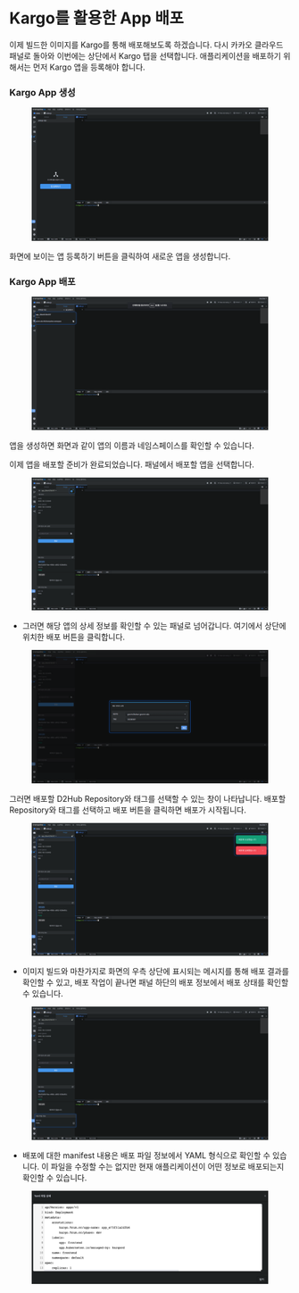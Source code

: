 # Kargo를 활용한 App 배포

이제 빌드한 이미지를 Kargo를 통해 배포해보도록 하겠습니다. 다시 카카오 클라우드 패널로 돌아와 이번에는 상단에서 Kargo 탭을 선택합니다. 애플리케이션을 배포하기 위해서는 먼저 Kargo 앱을 등록해야 합니다.

### **Kargo App 생성**

<figure><img src="../../.gitbook/assets/image (113).png" alt=""><figcaption></figcaption></figure>

화면에 보이는 앱 등록하기 버튼을 클릭하여 새로운 앱을 생성합니다.

### **Kargo App 배포**

<figure><img src="../../.gitbook/assets/image (134).png" alt=""><figcaption></figcaption></figure>

앱을 생성하면 화면과 같이 앱의 이름과 네임스페이스를 확인할 수 있습니다.

이제 앱을 배포할 준비가 완료되었습니다. 패널에서 배포할 앱을 선택합니다.

<figure><img src="../../.gitbook/assets/image (136).png" alt=""><figcaption></figcaption></figure>

* 그러면 해당 앱의 상세 정보를 확인할 수 있는 패널로 넘어갑니다. 여기에서 상단에 위치한 배포 버튼을 클릭합니다.

<figure><img src="../../.gitbook/assets/image (104).png" alt=""><figcaption></figcaption></figure>

그러면 배포할 D2Hub Repository와 태그를 선택할 수 있는 창이 나타납니다. 배포할 Repository와 태그를 선택하고 배포 버튼을 클릭하면 배포가 시작됩니다.

<figure><img src="../../.gitbook/assets/image (133).png" alt=""><figcaption></figcaption></figure>

* 이미지 빌드와 마찬가지로 화면의 우측 상단에 표시되는 메시지를 통해 배포 결과를 확인할 수 있고, 배포 작업이 끝나면 패널 하단의 배포 정보에서 배포 상태를 확인할 수 있습니다.

<figure><img src="../../.gitbook/assets/image (16).png" alt=""><figcaption></figcaption></figure>

* 배포에 대한 manifest 내용은 배포 파일 정보에서 YAML 형식으로 확인할 수 있습니다. 이 파일을 수정할 수는 없지만 현재 애플리케이션이 어떤 정보로 배포되는지 확인할 수 있습니다.

<figure><img src="../../.gitbook/assets/image (154).png" alt=""><figcaption></figcaption></figure>

